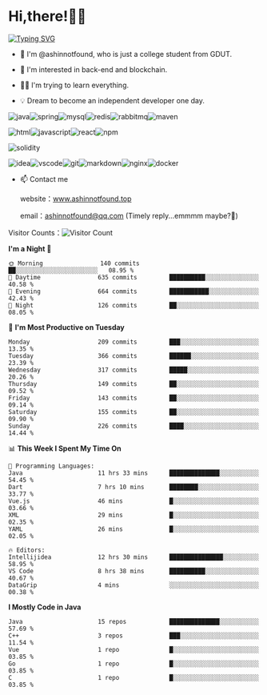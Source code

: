 # Hi,there!👨‍🔧
[![Typing SVG](https://readme-typing-svg.herokuapp.com?font=Fira+Code&pause=1000&width=435&lines=Welcome%2C+this+is+ashinnotfound%F0%9F%98%81+)](https://git.io/typing-svg)

- 👋 I'm @ashinnotfound, who is just a college student from GDUT.

- 👀 I'm interested in back-end and blockchain.

- 👨‍🔧 I'm trying to learn everything.

- 💡 Dream to become an independent developer one day.

![java](https://img.shields.io/badge/Java-ED8B00?style=for-the-badge&logo=openjdk&logoColor=white)![spring](https://img.shields.io/badge/Spring-6DB33F?style=for-the-badge&logo=spring&logoColor=white)![mysql](https://img.shields.io/badge/MySQL-005C84?style=for-the-badge&logo=mysql&logoColor=white)![redis](https://img.shields.io/badge/redis-%23DD0031.svg?&style=for-the-badge&logo=redis&logoColor=white)![rabbitmq](https://img.shields.io/badge/rabbitmq-%23FF6600.svg?&style=for-the-badge&logo=rabbitmq&logoColor=white)![maven](https://img.shields.io/badge/apache_maven-C71A36?style=for-the-badge&logo=apachemaven&logoColor=white)

![html](https://img.shields.io/badge/HTML-239120?style=for-the-badge&logo=html5&logoColor=white)![javascript](https://img.shields.io/badge/JavaScript-323330?style=for-the-badge&logo=javascript&logoColor=F7DF1E)![react](https://img.shields.io/badge/React-20232A?style=for-the-badge&logo=react&logoColor=61DAFB)![npm](https://img.shields.io/badge/npm-CB3837?style=for-the-badge&logo=npm&logoColor=white)

![solidity](https://img.shields.io/badge/Solidity-e6e6e6?style=for-the-badge&logo=solidity&logoColor=black)

![idea](https://img.shields.io/badge/IntelliJ_IDEA-000000.svg?style=for-the-badge&logo=intellij-idea&logoColor=white)![vscode](https://img.shields.io/badge/VSCode-0078D4?style=for-the-badge&logo=visual%20studio%20code&logoColor=white)![git](https://img.shields.io/badge/GIT-E44C30?style=for-the-badge&logo=git&logoColor=white
)![markdown](https://img.shields.io/badge/Markdown-000000?style=for-the-badge&logo=markdown&logoColor=white)![nginx](https://img.shields.io/badge/Nginx-009639?style=for-the-badge&logo=nginx&logoColor=white)![docker](https://img.shields.io/badge/Docker-2CA5E0?style=for-the-badge&logo=docker&logoColor=white)

- 📫 Contact me
    
    website：www.ashinnotfound.top
    
    email：ashinnotfound@qq.com (Timely reply...emmmm maybe?🤪)

​Visitor Counts：![Visitor Count](https://profile-counter.glitch.me/ashinnotfound/count.svg)

<!--START_SECTION:waka-->
**I'm a Night 🦉** 

```text
🌞 Morning                140 commits         ██░░░░░░░░░░░░░░░░░░░░░░░   08.95 % 
🌆 Daytime                635 commits         ██████████░░░░░░░░░░░░░░░   40.58 % 
🌃 Evening                664 commits         ███████████░░░░░░░░░░░░░░   42.43 % 
🌙 Night                  126 commits         ██░░░░░░░░░░░░░░░░░░░░░░░   08.05 % 
```
📅 **I'm Most Productive on Tuesday** 

```text
Monday                   209 commits         ███░░░░░░░░░░░░░░░░░░░░░░   13.35 % 
Tuesday                  366 commits         ██████░░░░░░░░░░░░░░░░░░░   23.39 % 
Wednesday                317 commits         █████░░░░░░░░░░░░░░░░░░░░   20.26 % 
Thursday                 149 commits         ██░░░░░░░░░░░░░░░░░░░░░░░   09.52 % 
Friday                   143 commits         ██░░░░░░░░░░░░░░░░░░░░░░░   09.14 % 
Saturday                 155 commits         ██░░░░░░░░░░░░░░░░░░░░░░░   09.90 % 
Sunday                   226 commits         ████░░░░░░░░░░░░░░░░░░░░░   14.44 % 
```


📊 **This Week I Spent My Time On** 

```text
💬 Programming Languages: 
Java                     11 hrs 33 mins      ██████████████░░░░░░░░░░░   54.45 % 
Dart                     7 hrs 10 mins       ████████░░░░░░░░░░░░░░░░░   33.77 % 
Vue.js                   46 mins             █░░░░░░░░░░░░░░░░░░░░░░░░   03.66 % 
XML                      29 mins             █░░░░░░░░░░░░░░░░░░░░░░░░   02.35 % 
YAML                     26 mins             █░░░░░░░░░░░░░░░░░░░░░░░░   02.05 % 

🔥 Editors: 
Intellijidea             12 hrs 30 mins      ███████████████░░░░░░░░░░   58.95 % 
VS Code                  8 hrs 38 mins       ██████████░░░░░░░░░░░░░░░   40.67 % 
DataGrip                 4 mins              ░░░░░░░░░░░░░░░░░░░░░░░░░   00.38 % 
```

**I Mostly Code in Java** 

```text
Java                     15 repos            ██████████████░░░░░░░░░░░   57.69 % 
C++                      3 repos             ███░░░░░░░░░░░░░░░░░░░░░░   11.54 % 
Vue                      1 repo              █░░░░░░░░░░░░░░░░░░░░░░░░   03.85 % 
Go                       1 repo              █░░░░░░░░░░░░░░░░░░░░░░░░   03.85 % 
C                        1 repo              █░░░░░░░░░░░░░░░░░░░░░░░░   03.85 % 
```




<!--END_SECTION:waka-->
